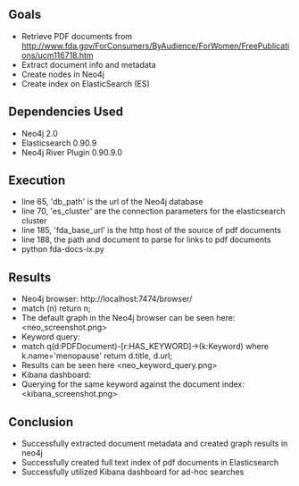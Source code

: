 
Goals
-----
* Retrieve PDF documents from http://www.fda.gov/ForConsumers/ByAudience/ForWomen/FreePublications/ucm116718.htm
* Extract document info and metadata
* Create nodes in Neo4j
* Create index on ElasticSearch (ES)

Dependencies Used
-----------------
* Neo4j 2.0
* Elasticsearch 0.90.9
* Neo4j River Plugin 0.90.9.0


Execution
---------
* line 65, 'db_path' is the url of the Neo4j database
* line 70, 'es_cluster' are the connection parameters for the elasticsearch cluster
* line 185, 'fda_base_url' is the http host of the source of pdf documents
* line 188, the path and document to parse for links to pdf documents
* python fda-docs-ix.py

Results
-------
* Neo4j browser: http://localhost:7474/browser/
 * match (n) return n;
 * The default graph in the Neo4j browser can be seen here: <neo_screenshot.png>
 * Keyword query:
 * match q(d:PDFDocument)-[r:HAS_KEYWORD]->(k:Keyword) where k.name='menopause' return d.title, d.url;
 * Results can be seen here <neo_keyword_query.png>
* Kibana dashboard:
 * Querying for the same keyword against the document index: <kibana_screenshot.png>

Conclusion
----------
* Successfully extracted document metadata and created graph results in neo4j
* Successfully created full text index of pdf documents in Elasticsearch
* Successfully utilized Kibana dashboard for ad-hoc searches

